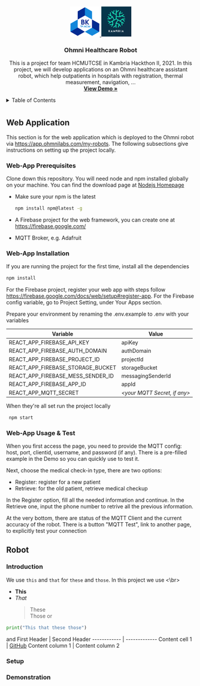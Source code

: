 <!-- PROJECT LOGO -->
<br />
<div align="center">
  <a href="https://github.com/NguyenThienAn0610/Ohmni-Healthcare-Robot">
    <img src="image/hcmut.png" alt="Logo" width="80" height="80">
    <img src="image/logo.png" alt="Logo" width="80" height="80">
  </a>

  <h3 align="center">Ohmni Healthcare Robot</h3>

  <p align="center">
    This is a project for team HCMUTCSE in Kambria Hackthon II, 2021. In this project, we will develop applications on an Ohmni healthcare assistant robot, which help outpatients in hospitals with registration, thermal measurement, navigation, ...
    <br />
    <a href="https://omni-robot.web.app/"><strong>View Demo »</strong></a>
    <br />
  </p>
</div>


<!-- TABLE OF CONTENTS -->
<details>
  <summary>Table of Contents</summary>
  <ol>
    <li>
      <a href="#about-the-project">About The Project</a>
      <ul>
        <li><a href="#built-with">Built With</a></li>
      </ul>
    </li>
    <li>
      <a href="#web">Web Application</a>
      <ul>
        <li><a href="#web-app-prerequisites">Prerequisites</a></li>
        <li><a href="#web-app-installation">Installation</a></li>
        <li><a href="#web-app-usage-test">Usage & Test</a></li>
      </ul>
    </li>
    <li><a href="#robot">Usage</a>
     <ul>
        <li><a href="#web-prerequisites">Prerequisites</a></li>
        <li><a href="#web-installation">Installation</a></li>
        <li><a href="#web-test">Usage & Test</a></li>
      </ul></li>
  </ol>
</details>

#
## Web Application
This section is for the web application which is deployed to the Ohmni robot via https://app.ohmnilabs.com/my-robots. The following subsections give instructions on setting up the project locally.
### Web-App Prerequisites
Clone down this repository. You will need node and npm installed globally on your machine. You can find the download page at [Nodejs Homepage](https://nodejs.org/en/)

* Make sure your npm is the latest

  ```sh
  npm install npm@latest -g
  ```

* A Firebase project for the web framework, you can create one at https://firebase.google.com/

* MQTT Broker, e.g. Adafruit

### Web-App Installation
If you are running the project for the first time, install all the dependencies
  ```sh
  npm install
  ```

For the Firebase project, register your web app with steps follow https://firebase.google.com/docs/web/setup#register-app. For the Firebase config variable, go to Project Setting, under Your Apps section.

Prepare your environment by renaming the .env.example to .env with your variables

Variable | Value
------------ | -------------
REACT_APP_FIREBASE_API_KEY | apiKey
REACT_APP_FIREBASE_AUTH_DOMAIN | authDomain
REACT_APP_FIREBASE_PROJECT_ID | projectId
REACT_APP_FIREBASE_STORAGE_BUCKET | storageBucket
REACT_APP_FIREBASE_MESS_SENDER_ID | messagingSenderId
REACT_APP_FIREBASE_APP_ID | appId
REACT_APP_MQTT_SECRET | _\<your MQTT Secret, if any\>_

When they're all set run the project locally
 ```sh
  npm start
  ```

### Web-App Usage & Test
When you first access the page, you need to provide the MQTT config: host, port, clientid, username, and password (if any). There is a pre-filled example in the Demo so you can quickly use to test it.

Next, choose the medical check-in type, there are two options: 
- Register: register for a new patient
- Retrieve: for the old patient, retrieve medical checkup

In the Register option, fill all the needed information and continue. In the Retrieve one, input the phone number to retrive all the previous information.

At the very bottom, there are status of the MQTT Client and the current accuracy of the robot. There is a button "MQTT Test", link to another page, to explicitly test your connection
## Robot

### Introduction

We use `this` and `that` for `these` and `those`.
In this project we use <\br>

- **This** <br/>
- _That_
  > These <br/>
  > Those
  > or

```python
print("This that these those")
```

and
First Header | Second Header
------------ | -------------
Content cell 1 | [GitHub](http://github.com)
Content column 1 | Content column 2

### Setup

### Demonstration
